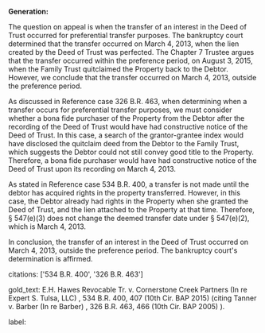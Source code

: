 **Generation:**


The question on appeal is when the transfer of an interest in the Deed of Trust occurred for preferential transfer purposes. The bankruptcy court determined that the transfer occurred on March 4, 2013, when the lien created by the Deed of Trust was perfected. The Chapter 7 Trustee argues that the transfer occurred within the preference period, on August 3, 2015, when the Family Trust quitclaimed the Property back to the Debtor. However, we conclude that the transfer occurred on March 4, 2013, outside the preference period.

As discussed in Reference case 326 B.R. 463, when determining when a transfer occurs for preferential transfer purposes, we must consider whether a bona fide purchaser of the Property from the Debtor after the recording of the Deed of Trust would have had constructive notice of the Deed of Trust. In this case, a search of the grantor-grantee index would have disclosed the quitclaim deed from the Debtor to the Family Trust, which suggests the Debtor could not still convey good title to the Property. Therefore, a bona fide purchaser would have had constructive notice of the Deed of Trust upon its recording on March 4, 2013.

As stated in Reference case 534 B.R. 400, a transfer is not made until the debtor has acquired rights in the property transferred. However, in this case, the Debtor already had rights in the Property when she granted the Deed of Trust, and the lien attached to the Property at that time. Therefore, § 547(e)(3) does not change the deemed transfer date under § 547(e)(2), which is March 4, 2013.

In conclusion, the transfer of an interest in the Deed of Trust occurred on March 4, 2013, outside the preference period. The bankruptcy court's determination is affirmed. 

citations: ['534 B.R. 400', '326 B.R. 463']

gold_text: E.H. Hawes Revocable Tr. v. Cornerstone Creek Partners (In re Expert S. Tulsa, LLC) , 534 B.R. 400, 407 (10th Cir. BAP 2015) (citing Tanner v. Barber (In re Barber) , 326 B.R. 463, 466 (10th Cir. BAP 2005) ).

label: 
